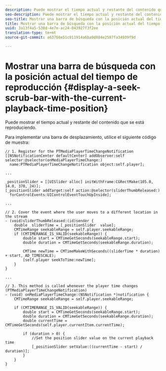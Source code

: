 ```yaml
---
description: Puede mostrar el tiempo actual y restante del contenido que se está reproduciendo.
seo-description: Puede mostrar el tiempo actual y restante del contenido que se está reproduciendo.
seo-title: Mostrar una barra de búsqueda con la posición actual del tiempo de reproducción
title: Mostrar una barra de búsqueda con la posición actual del tiempo de reproducción
uuid: 3a13f4a5-538d-4e7e-ac24-043927f3f2ee
translation-type: tm+mt
source-git-commit: a63768e51c911914a6ba9d884e2587fa34939f9d

---
```



# Mostrar una barra de búsqueda con la posición actual del tiempo de reproducción {#display-a-seek-scrub-bar-with-the-current-playback-time-position}

Puede mostrar el tiempo actual y restante del contenido que se está reproduciendo.

Para implementar una barra de desplazamiento, utilice el siguiente código de muestra:

```
// 1. Register for the PTMediaPlayerTimeChangeNotification 
[[NSNotificationCenter defaultCenter] addObserver:self selector:@selector(onMediaPlayerTimeChange:)  
  name:PTMediaPlayerTimeChangeNotification object:self.player]; 
 
... 
 
_positionSlider = [[UISlider alloc] initWithFrame:CGRectMake(105.0, 14.0, 370, 24)];  
[_positionSlider addTarget:self action:@selector(sliderThumbReleased:)  
  forControlEvents:UIControlEventTouchUpInside]; 
 
... 
 
// 2. Cover the event where the user moves to a different location in the stream 
- (void)sliderThumbReleased:(id)sender { 
    double  sliderTime = [_positionSlider  value];  
    CMTimeRange seekableRange = self.player.seekableRange; 
    if (CMTIMERANGE_IS_VALID(seekableRange)) { 
        double start = CMTimeGetSeconds(seekableRange.start);  
        double duration = CMTimeGetSeconds(seekableRange.duration); 
 
        CMTime newTime = CMTimeMakeWithSeconds((sliderTime * duration) + start, AD_TIMESCALE);  
        [self.player seekToTime:newTime]; 
    } 
} 
 
... 
 
// 3. This method is called whenever the player time changes  
(PTMediaPlayerTimeChangeNotification) 
- (void) onMediaPlayerTimeChange:(NSNotification *)notification { 
    CMTimeRange seekableRange = self.player.seekableRange; 
 
    if (CMTIMERANGE_IS_VALID(seekableRange)) { 
        double start = CMTimeGetSeconds(seekableRange.start);  
        double duration = CMTimeGetSeconds(seekableRange.duration); 
        double currentTime = CMTimeGetSeconds(self.player.currentItem.currentTime); 
 
        if (duration > 0) { 
            //Set the position slider value on the current playback time  
            [_positionSlider setValue:((currentTime - start) / duration)]; 
        } 
    } 
} 
```
